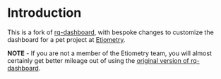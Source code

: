 Introduction
============

This is a fork of [rq-dashboard](https://github.com/Parallels/rq-dashboard), with bespoke changes to customize the dashboard for a pet project at [Etiometry](https://www.etiometry.com/).

**NOTE** - If you are not a member of the Etiometry team, you will almost certainly get better mileage out of using the [original version of rq-dashboard](https://github.com/Parallels/rq-dashboard).
